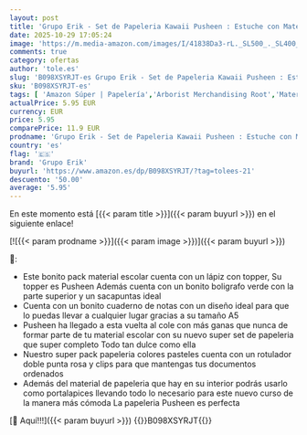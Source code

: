 ```yaml
---
layout: post
title: 'Grupo Erik - Set de Papeleria Kawaii Pusheen : Estuche con Material Escolar - Kit papeleria niñas para Vuelta al Cole │ Incluye: Boli  Lápiz con goma  Subrayador  Sacapuntas  Libreta y Clips'
date: 2025-10-29 17:05:24
image: 'https://m.media-amazon.com/images/I/41838Da3-rL._SL500_._SL400_.jpg'
comments: true
category: ofertas
author: 'tole.es'
slug: 'B098XSYRJT-es Grupo Erik - Set de Papeleria Kawaii Pusheen : Estuche con...'
sku: 'B098XSYRJT-es'
tags: [ 'Amazon Súper | Papelería','Arborist Merchandising Root','Material escolar','Material escolar y educativo','Oficina y papelería','Self Service','Sets de material escolar','Special Features Stores','ea2646c3-be00-45fe-8702-34c4f95305c9_0','ea2646c3-be00-45fe-8702-34c4f95305c9_3601','escolar','grupo erik','lápiz','material','sacapuntas','🇪🇸', ]
actualPrice: 5.95 EUR
currency: EUR
price: 5.95
comparePrice: 11.9 EUR
prodname: 'Grupo Erik - Set de Papeleria Kawaii Pusheen : Estuche con Material Escolar - Kit papeleria niñas para Vuelta al Cole │ Incluye: Boli  Lápiz con goma  Subrayador  Sacapuntas  Libreta y Clips'
country: 'es'
flag: '🇪🇸'
brand: 'Grupo Erik'
buyurl: 'https://www.amazon.es/dp/B098XSYRJT/?tag=tolees-21'
descuento: '50.00'
average: '5.95'
---
```


En este momento está [{{< param title >}}]({{< param buyurl >}}) en el siguiente enlace!

[![{{< param prodname >}}]({{< param image >}})]({{< param buyurl >}})

🔎:

- Este bonito pack material escolar cuenta con un lápiz con topper, Su topper es Pusheen Además cuenta con un bonito boligrafo verde con la parte superior y un sacapuntas ideal
- Cuenta con un bonito cuaderno de notas con un diseño ideal para que lo puedas llevar a cualquier lugar gracias a su tamaño A5
- Pusheen ha llegado a esta vuelta al cole con más ganas que nunca de formar parte de tu material escolar con su nuevo super set de papeleria que super completo Todo tan dulce como ella
- Nuestro super pack papeleria colores pasteles cuenta con un rotulador doble punta rosa y clips para que mantengas tus documentos ordenados
- Además del material de papeleria que hay en su interior podrás usarlo como portalapices llevando todo lo necesario para este nuevo curso de la manera más cómoda La papeleria Pusheen es perfecta

[🛒 Aquí!!!]({{< param buyurl >}})
{{<world>}}B098XSYRJT{{</world>}}
